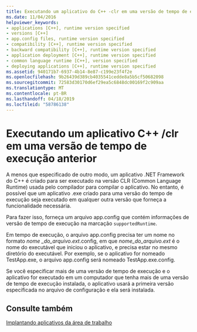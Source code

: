 ```yaml
---
title: Executando um aplicativo do C++ -clr em uma versão de tempo de execução anterior
ms.date: 11/04/2016
helpviewer_keywords:
- applications [C++], runtime version specified
- versions [C++]
- app.config files, runtime version specified
- compatibility [C++], runtime version specified
- backward compatibility [C++], runtime version specified
- application deployment [C++], runtime version specified
- common language runtime [C++], version specified
- deploying applications [C++], runtime version specified
ms.assetid: 940171b7-6937-4b14-8e87-c199e23f4f2e
ms.openlocfilehash: 9b26439d389cb4035541cedde8a5b5cf50682098
ms.sourcegitcommit: 72583d30170d6ef29ea5c6848dc00169f2c909aa
ms.translationtype: MT
ms.contentlocale: pt-BR
ms.lasthandoff: 04/18/2019
ms.locfileid: "58786138"
---
```

# <a name="running-a-c-clr-application-on-a-previous-runtime-version"></a>Executando um aplicativo C++ /clr em uma versão de tempo de execução anterior

A menos que especificado de outro modo, um aplicativo .NET Framework do C++ é criado para ser executado na versão CLR (Common Language Runtime) usada pelo compilador para compilar o aplicativo. No entanto, é possível que um aplicativo .exe criado para uma versão do tempo de execução seja executado em qualquer outra versão que forneça a funcionalidade necessária.

Para fazer isso, forneça um arquivo app.config que contém informações de versão de tempo de execução na marcação `supportedRuntime`.

Em tempo de execução, o arquivo app.config precisa ter um nome no formato *nome _do_arquivo.ext*.config, em que *nome_do_arquivo.ext* é o nome do executável que iniciou o aplicativo, e precisa estar no mesmo diretório do executável. Por exemplo, se o aplicativo for nomeado TestApp.exe, o arquivo app.config será nomeado TestApp.exe.config.

Se você especificar mais de uma versão de tempo de execução e o aplicativo for executado em um computador que tenha mais de uma versão de tempo de execução instalada, o aplicativo usará a primeira versão especificada no arquivo de configuração e ela será instalada.

## <a name="see-also"></a>Consulte também

[Implantando aplicativos da área de trabalho](deploying-native-desktop-applications-visual-cpp.md)
